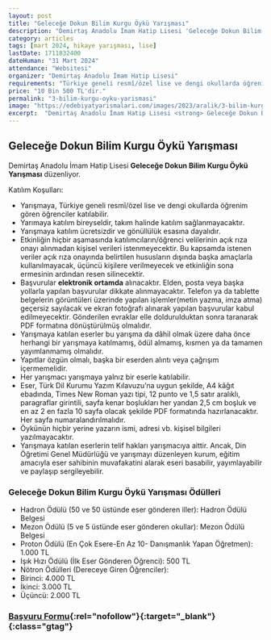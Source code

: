 ```yaml
---
layout: post
title: "Geleceğe Dokun Bilim Kurgu Öykü Yarışması"
description: "Demirtaş Anadolu İmam Hatip Lisesi 'Geleceğe Dokun Bilim Kurgu Öykü Yarışması' düzenliyor."
category: articles
tags: [mart 2024, hikaye yarışması, lise]
lastDate: 1711832400
dateHuman: "31 Mart 2024"
attendance: "Websitesi"
organizer: "Demirtaş Anadolu İmam Hatip Lisesi"
requirements: "Türkiye geneli resmî/özel lise ve dengi okullarda öğrenim gören öğrenciler katılabilir."
price: "10 Bin 500 TL'dir."
permalink: "3-bilim-kurgu-oyku-yarismasi"
image: "https://edebiyatyarismalari.com/images/2023/aralik/3-bilim-kurgu-oyku-yarismasi.jpg"
excerpt:  "Demirtaş Anadolu İmam Hatip Lisesi <strong> Geleceğe Dokun Bilim Kurgu Öykü Yarışması </strong> düzenliyor."
---
```


## Geleceğe Dokun Bilim Kurgu Öykü Yarışması
Demirtaş Anadolu İmam Hatip Lisesi **Geleceğe Dokun Bilim Kurgu Öykü Yarışması** düzenliyor.  

Katılım Koşulları:
- Yarışmaya, Türkiye geneli resmî/özel lise ve dengi okullarda öğrenim gören öğrenciler katılabilir.
- Yarımaya katılım bireyseldir, takım halinde katılım sağlanmayacaktır.
- Yarışmaya katılım ücretsizdir ve gönüllülük esasına dayalıdır.
- Etkinliğin hiçbir aşamasında katılımcıların/öğrenci velilerinin açık rıza onayı alınmadan kişisel verileri istenmeyecektir. Bu kapsamda istenen veriler açık rıza onayında belirtilen hususların dışında başka amaçlarla kullanılmayacak, üçüncü kişilere verilmeyecek ve etkinliğin sona ermesinin ardından resen silinecektir.
- Başvurular **elektronik ortamda** alınacaktır. Elden, posta veya başka yollarla yapılan başvurular dikkate alınmayacaktır. Telefon ya da tablette belgelerin görüntüleri üzerinde yapılan işlemler(metin yazma, imza atma) geçersiz sayılacak ve ekran fotoğrafı alınarak yapılan başvurular kabul edilmeyecektir. Gönderilen evraklar elle doldurulduktan sonra taranarak PDF formatına dönüştürülmüş olmalıdır.
- Yarışmaya katılan eserler bu yarışma da dâhil olmak üzere daha önce herhangi bir yarışmaya katılmamış, ödül almamış, kısmen ya da tamamen yayımlanmamış olmalıdır.
- Yapıtlar özgün olmalı, başka bir eserden alıntı veya çağrışım içermemelidir.
- Her yarışmacı yarışmaya yalnız bir eserle katılabilir.
- Eser, Türk Dil Kurumu Yazım Kılavuzu’na uygun şekilde, A4 kâğıt ebadında, Times New Roman yazı tipi, 12 punto ve 1,5 satır aralıklı, paragraflar girintili, sayfa kenar boşlukları her yandan 2,5 cm boşluk ve en az 2 en fazla 10 sayfa olacak şekilde PDF formatında hazırlanacaktır. Her sayfa numaralandırılmalıdır.
- Öykünün hiçbir yerine yazarın ismi, adresi vb. kişisel bilgileri yazılmayacaktır.
- Yarışmaya katılan eserlerin telif hakları yarışmacıya aittir. Ancak, Din Öğretimi Genel Müdürlüğü ve yarışmayı düzenleyen kurum, eğitim amacıyla eser sahibinin muvafakatini alarak eseri basabilir, yayımlayabilir ve paylaşıp sergileyebilir.


### Geleceğe Dokun Bilim Kurgu Öykü Yarışması Ödülleri
- Hadron Ödülü (50 ve 50 üstünde eser gönderen iller): Hadron Ödülü Belgesi
- Mezon Ödülü (5 ve 5 üstünde eser gönderen okullar): Mezon Ödülü Belgesi
- Proton Ödülü (En Çok Esere-En Az 10- Danışmanlık Yapan Öğretmen): 1.000 TL
- Işık Hızı Ödülü (İlk Eser Gönderen Öğrenci): 500 TL
- Nötron Ödülleri (Dereceye Giren Öğrenciler):
- Birinci: 4.000 TL
- İkinci: 3.000 TL
- Üçüncü: 2.000 TL


### [Başvuru Formu](https://daihl.meb.k12.tr/icerikler/bilim-kurgu-oyku-yarismasi_12291820.html/?ref=edebiyatyarismalari.com){:rel="nofollow"}{:target="_blank"}{:class="gtag"}
